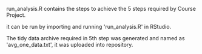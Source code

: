 run_analysis.R contains the steps to achieve the 5 steps required by Course Project.

it can be run by importing and running 'run_analysis.R' in RStudio.

The tidy data archive required in 5th step was generated and named as 'avg_one_data.txt', it was uploaded into repository.
